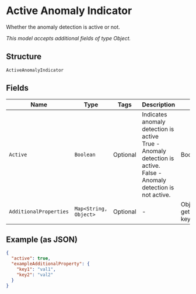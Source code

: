 
# Active Anomaly Indicator

Whether the anomaly detection is active or not.

*This model accepts additional fields of type Object.*

## Structure

`ActiveAnomalyIndicator`

## Fields

| Name | Type | Tags | Description | Getter | Setter |
|  --- | --- | --- | --- | --- | --- |
| `Active` | `Boolean` | Optional | Indicates anomaly detection is active<br />True - Anomaly detection is active.<br />False - Anomaly detection is not active. | Boolean getActive() | setActive(Boolean active) |
| `AdditionalProperties` | `Map<String, Object>` | Optional | - | Object getAdditionalProperty(String key) | additionalProperty(String key, Object value) |

## Example (as JSON)

```json
{
  "active": true,
  "exampleAdditionalProperty": {
    "key1": "val1",
    "key2": "val2"
  }
}
```

